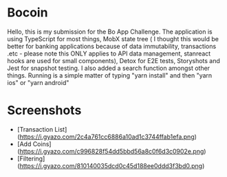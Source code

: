 # Bocoin
Hello, this is my submission for the Bo App Challenge.
The application is using TypeScript for most things, MobX state tree ( I thought this would be better for banking applications because of data immutability, transactions .etc - please note this ONLY applies to API data management, stanreact hooks are used for small components), Detox for E2E tests, Storyshots and Jest for snapshot testing. I also added a search function amongst other things. Running is a simple matter of typing "yarn install" and then "yarn ios" or "yarn android"

# Screenshots

- [Transaction List] (https://i.gyazo.com/2c4a761cc6886a10ad1c3744ffab1efa.png)
- [Add Coins] (https://i.gyazo.com/c996828f54dd5bbd56a8c0f6d3c0902e.png)
- [Filtering] (https://i.gyazo.com/810140035dcd0c45d188ee0ddd3f3bd0.png)